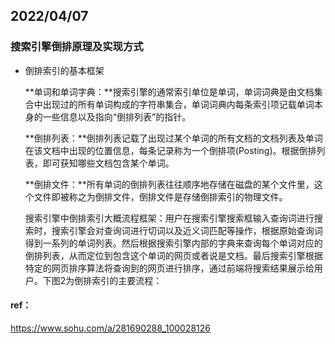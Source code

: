 ## 2022/04/07

### 搜索引擎倒排原理及实现方式

- 倒排索引的基本框架

  **单词和单词字典：**搜索引擎的通常索引单位是单词，单词词典是由文档集合中出现过的所有单词构成的字符串集合，单词词典内每条索引项记载单词本身的一些信息以及指向“倒排列表”的指针。

  **倒排列表：**倒排列表记载了出现过某个单词的所有文档的文档列表及单词在该文档中出现的位置信息，每条记录称为一个倒排项(Posting)。根据倒排列表，即可获知哪些文档包含某个单词。

  **倒排文件：**所有单词的倒排列表往往顺序地存储在磁盘的某个文件里，这个文件即被称之为倒排文件，倒排文件是存储倒排索引的物理文件。

  搜索引擎中倒排索引大概流程框架：用户在搜索引擎搜索框输入查询词进行搜索时，搜索引擎会对查询词进行切词以及近义词匹配等操作，根据原始查询词得到一系列的单词列表。然后根据搜索引擎内部的字典来查询每个单词对应的倒排列表，从而定位到包含这个单词的网页或者说是文档。最后搜索引擎根据特定的网页排序算法将查询到的网页进行排序，通过前端将搜索结果展示给用户。下图2为倒排索引的主要流程：

#### ref：

https://www.sohu.com/a/281690288_100028126